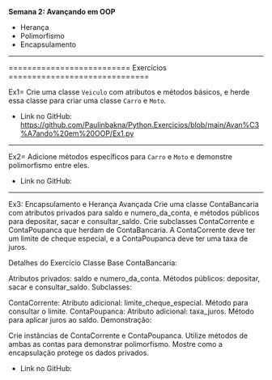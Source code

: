 **Semana 2: Avançando em OOP**

- Herança
- Polimorfismo
- Encapsulamento

---

========================== Exercícios ==============================

Ex1= Crie uma classe `Veiculo` com atributos e métodos básicos, e herde essa classe para criar uma classe `Carro` e `Moto`.

- Link no GitHub: https://github.com/Paulinbakna/Python.Exercicios/blob/main/Avan%C3%A7ando%20em%20OOP/Ex1.py

---

Ex2= Adicione métodos específicos para `Carro` e `Moto` e demonstre polimorfismo entre eles.

- Link no GitHub:

---

Ex3: Encapsulamento e Herança Avançada
Crie uma classe ContaBancaria com atributos privados para saldo e numero_da_conta, e métodos públicos para depositar, sacar e consultar_saldo. Crie subclasses ContaCorrente e ContaPoupanca que herdam de ContaBancaria. A ContaCorrente deve ter um limite de cheque especial, e a ContaPoupanca deve ter uma taxa de juros.

Detalhes do Exercício
Classe Base ContaBancaria:

Atributos privados: saldo e numero_da_conta.
Métodos públicos: depositar, sacar e consultar_saldo.
Subclasses:

ContaCorrente:
Atributo adicional: limite_cheque_especial.
Método para consultar o limite.
ContaPoupanca:
Atributo adicional: taxa_juros.
Método para aplicar juros ao saldo.
Demonstração:

Crie instâncias de ContaCorrente e ContaPoupanca.
Utilize métodos de ambas as contas para demonstrar polimorfismo.
Mostre como a encapsulação protege os dados privados.

- Link no GitHub: